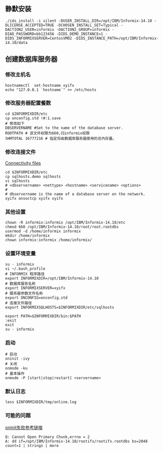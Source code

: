 



## 静默安装

```shell
./ids_install -i silent -DUSER_INSTALL_DIR=/opt/IBM/Informix-14.10 -DLICENSE_ACCEPTED=TRUE -DCHOSEN_INSTALL_SET=Typical -DACTION2_USER=informix -DACTION2_GROUP=informix -DIAD_PASSWORD=bb123456 -DIDS_DEMO_INSTANCE=1 -DIDS_INFORMIXSERVER=CentosVM02 -DIDS_INSTANCE_PATH=/opt/IBM/Informix-14.10/data
```

## 创建数据库服务器

### 修改主机名

```shell
hostnamectl  set-hostname xyifx
echo "127.0.0.1 `hostname`" >> /etc/hosts
```

### 修改服务器配置餐数

```shell
cd $INFORMIXDIR/etc
cp onconfig.std !#:1.save
# 修改如下
DBSERVERNAME #Set to the name of the database server.
ROOTPATH # 该文件权限为660,归informix权限
SHMTOTAL 16777216 # 指定将由数据库服务器使用的总内存量。
```

### 修改连接文件

[Connectivity files](https://www.ibm.com/support/knowledgecenter/SSGU8G_14.1.0/com.ibm.admin.doc/ids_admin_0139.htm?view=kc#ids_admin_0139)

```shell
cd $INFORMIXDIR/etc
cp sqlhosts.demo sqlhosts
vi sqlhosts
# <dbservername> <nettype> <hostname> <servicename> <options>
#
# dbservername is the name of a database server on the network.
xyifx onsoctcp xyifx xyifx
```

### 其他设置

```shell
chown -R informix:informix /opt/IBM/Informix-14.10/etc
chmod 660 /opt/IBM/Informix-14.10/root/root.rootdbs
usermod -d /home/informix informix
mkdir /home/informix
chown informix:informix /home/informix/
```



### 设置环境变量

```shell
su - informix
vi ~/.bash_profile
# INFORMIX 程序路径
export INFORMIXDIR=/opt/IBM/Informix-14.10
# 数据库服务名称
export INFORMIXSERVER=xyifx
# 服务器参数文件名称
export ONCONFIG=onconfig.std
# 连接文件路径
export INFORMIXSQLHOSTS=$INFORMIXDIR/etc/sqlhosts

export PATH=$INFORMIXDIR/bin:$PATH
:exit
exit
su - informix
```

### 启动

```shell
# 启动
oninit -ivy
# 关闭
onmode -ku
# 基本操作
onmode -P [start|stop|restart] <servername>
```

### 默认日志

```shell
less $INFORMIXDIR/tmp/online.log
```



### 可能的问题

[oninit失败参考链接](https://www.oninit.com/reference/index.php?id=fixit.html)

```
Q: Cannot Open Primary Chunk,errno = 2
A: dd if=/opt/IBM/Informix-14.10/rootifx/rootifx.rootdbs bs=2048 count=1 | strings | more

```


